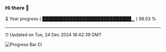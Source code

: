 ### Hi there 👋

⏳ Year progress { █████████████████████████████▁ } 98.03 %

---

⏰ Updated on Tue, 24 Dec 2024 18:42:39 GMT

![Progress Bar CI](https://github.com/IshwaranRudhara/GIT-ACTION/workflows/Progress%20Bar%20CI/badge.svg)
